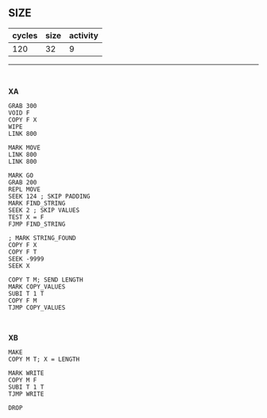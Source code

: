 ## SIZE

| cycles | size | activity |
| ------ | ---- | -------- |
| 120 | 32 | 9 |
<hr>
<br>

**XA**

```
GRAB 300
VOID F
COPY F X
WIPE
LINK 800

MARK MOVE
LINK 800
LINK 800

MARK GO
GRAB 200
REPL MOVE
SEEK 124 ; SKIP PADDING
MARK FIND_STRING
SEEK 2 ; SKIP VALUES
TEST X = F
FJMP FIND_STRING

; MARK STRING_FOUND
COPY F X
COPY F T
SEEK -9999
SEEK X

COPY T M; SEND LENGTH
MARK COPY_VALUES
SUBI T 1 T
COPY F M
TJMP COPY_VALUES
```

<br>

**XB**

```
MAKE
COPY M T; X = LENGTH

MARK WRITE
COPY M F
SUBI T 1 T
TJMP WRITE

DROP
```

